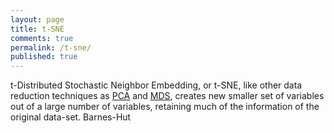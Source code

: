 ```yaml
---
layout: page
title: t-SNE
comments: true
permalink: /t-sne/
published: true
---
```


t-Distributed Stochastic Neighbor Embedding, or t-SNE, like other data reduction techniques as [PCA](/pca/) and [MDS](/clustering-mds/), creates new smaller set of variables out of a large number of variables, retaining much of the information of the original data-set. 
Barnes-Hut 
